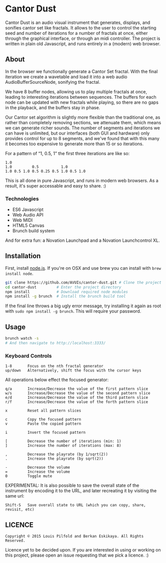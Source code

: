 Cantor Dust
===========

Cantor Dust is an audio visual instrument that generates, displays, and
sonifies cantor set like fractals. It allows to the user to control the
starting seed and number of iterations for a number of fractals at once, either
through the graphical interface, or through an midi controller. The project is
written in plain old Javascript, and runs entirely in a (modern) web browser.

## About

In the browser we functionally generate a Cantor Set fractal. With the final
iteration we create a wavetable and load it into a web audio
AudioBufferSourceNode, sonifying the fractal.

We have 8 buffer nodes, allowing us to play multiple fractals at once, leading
to interesting iterations between sequences. The buffers for each node can be
updated with new fractals while playing, so there are no gaps in the playback,
and the buffers stay in phase.

Our Cantor set algorithm is slightly more flexible than the traditional one, as
rather than completely removing sections, we attenuate them, which means we can
generate richer sounds. The number of segments and iterations we can have is
unlimited, but our interfaces (both GUI and hardware) only provides control for
up to 8 segments, and we've found that with this many it becomes too expensive
to generate more than 15 or so iterations.

For a pattern of “1, 0.5, 1” the first three iterations are like so:

```
1.0
1.0         0.5          1.0
1.0 0.5 1.0 0.5 0.25 0.5 1.0 0.5 1.0
```

This is all done in pure Javascript, and runs in modern web browsers. As a
result, it's super accessable and easy to share. :)


### Technologies

* ES6 Javascript
* Web Audio API
* Web MIDI
* HTML5 Canvas
* Brunch build system

And for extra fun: a Novation Launchpad and a Novation Launchcontrol XL.


## Installation

First, install [node.js](https://nodejs.org/). If you're on OSX and use brew
you can install with `brew install node`.

```sh
git clone https://github.com/AVUIs/cantor-dust.git # Clone the project
cd cantor-dust         # Enter the project directory
npm install            # Download required node modules
npm install -g brunch  # Install the brunch build tool
```

If the final line throws a big ugly error message, try installing it again
as root with `sudo npm install -g brunch`. This will require your password.


## Usage

```sh
brunch watch -s
# And then navigate to http://localhost:3333/
```

### Keyboard Controls

```
1-8       Focus on the nth fractal generator
up/down   Alternatively, shift the focus with the cursor keys
```

All operations below effect the focused generator:

```
q/a       Increase/Decrease the value of the first pattern slice
w/s       Increase/Decrease the value of the second pattern slice
e/d       Increase/Decrease the value of the third pattern slice
r/f       Increase/Decrease the value of the forth pattern slice

x         Reset all pattern slices

c         Copy the focused pattern
v         Paste the copied pattern

i         Invert the focused pattern

[         Decrease the number of iterations (min: 1)
]         Increase the number of iterations (max: 8)

,         Decrease the playrate (by 1/sqrt(2))
.         Increase the playrate (by sqrt(2))

-         Decrease the volume
=         Increase the volume
0         Toggle mute
```

EXPERIMENTAL: It is also possible to save the overall state of the instrument by encoding it to the URL, and later recreating it by visiting the same url:

```
Shift-S   Save overall state to URL (which you can copy, share, revisit, etc)
```

## LICENCE

```
Copyright © 2015 Louis Pilfold and Berkan Eskikaya. All Rights Reserved.
```

Licence yet to be decided upon. If you are interested in using or working on
this project, please open an issue requesting that we pick a licence. :)
